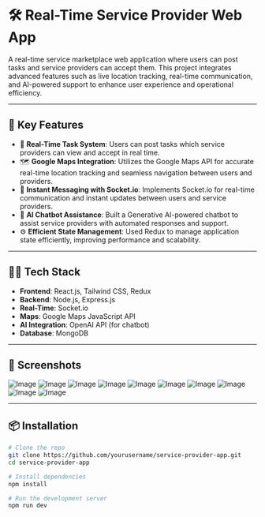 # 🛠️ Real-Time Service Provider Web App

A real-time service marketplace web application where users can post tasks and service providers can accept them. This project integrates advanced features such as live location tracking, real-time communication, and AI-powered support to enhance user experience and operational efficiency.

---

## 🚀 Key Features

- 🔄 **Real-Time Task System**: Users can post tasks which service providers can view and accept in real time.
- 🗺️ **Google Maps Integration**: Utilizes the Google Maps API for accurate real-time location tracking and seamless navigation between users and providers.
- 📡 **Instant Messaging with Socket.io**: Implements Socket.io for real-time communication and instant updates between users and service providers.
- 🤖 **AI Chatbot Assistance**: Built a Generative AI-powered chatbot to assist service providers with automated responses and support.
- ⚙️ **Efficient State Management**: Used Redux to manage application state efficiently, improving performance and scalability.

---

## 🧑‍💻 Tech Stack

- **Frontend**: React.js, Tailwind CSS, Redux
- **Backend**: Node.js, Express.js
- **Real-Time**: Socket.io
- **Maps**: Google Maps JavaScript API
- **AI Integration**: OpenAI API (for chatbot)
- **Database**: MongoDB

---

## 📸 Screenshots

![Image](https://github.com/user-attachments/assets/324e9300-7964-4f9d-8353-ea506f2a3a7e)
![Image](https://github.com/user-attachments/assets/34e9a4b8-e6c9-41ed-8ce3-b5f355ff01e7)
![Image](https://github.com/user-attachments/assets/b1e9f189-fc30-4376-b77b-0de825fc4808)
![Image](https://github.com/user-attachments/assets/a11cd775-7726-4b65-b5e9-5b0d9b497887)
![Image](https://github.com/user-attachments/assets/127c6598-1cf3-43b7-9333-bcd85fdfc33f)
![Image](https://github.com/user-attachments/assets/0b7ac981-c77c-43c1-85df-f4f7bab4b80c)
![Image](https://github.com/user-attachments/assets/d971709b-500a-4104-87c4-ce32569b404c)
![Image](https://github.com/user-attachments/assets/116dcd47-d974-4b64-8a1b-dc090f50adeb)
![Image](https://github.com/user-attachments/assets/7a5c5ab3-a29f-4988-88b7-3f658bf6234b)
![Image](https://github.com/user-attachments/assets/0132f152-1d1b-4621-bf70-756357510004)

---

## 📦 Installation

```bash
# Clone the repo
git clone https://github.com/yourusername/service-provider-app.git
cd service-provider-app

# Install dependencies
npm install

# Run the development server
npm run dev
